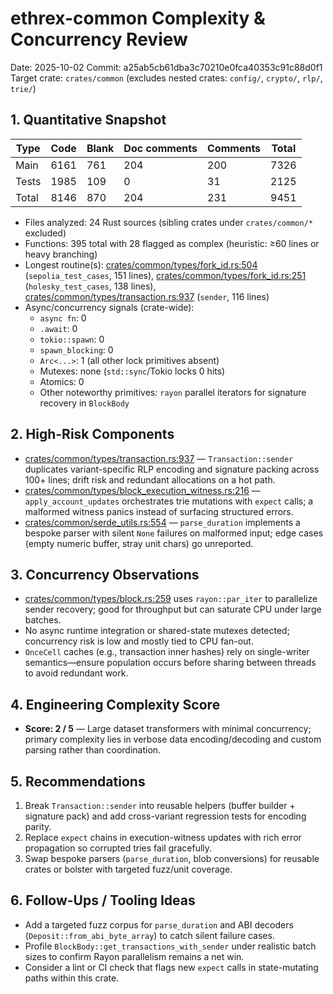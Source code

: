 # ethrex-common Complexity & Concurrency Review

Date: 2025-10-02
Commit: a25ab5cb61dba3c70210e0fca40353c91c88d0f1
Target crate: `crates/common` (excludes nested crates: `config/`, `crypto/`, `rlp/`, `trie/`)

## 1. Quantitative Snapshot

| Type | Code | Blank | Doc comments | Comments | Total |
| --- | --- | --- | --- | --- | --- |
| Main | 6161 | 761 | 204 | 200 | 7326 |
| Tests | 1985 | 109 | 0 | 31 | 2125 |
| Total | 8146 | 870 | 204 | 231 | 9451 |

- Files analyzed: 24 Rust sources (sibling crates under `crates/common/*` excluded)
- Functions: 395 total with 28 flagged as complex (heuristic: ≥60 lines or heavy branching)
- Longest routine(s): [crates/common/types/fork_id.rs:504](https://github.com/lambdaclass/ethrex/blob/a25ab5cb61dba3c70210e0fca40353c91c88d0f1/crates/common/types/fork_id.rs#L504) (`sepolia_test_cases`, 151 lines), [crates/common/types/fork_id.rs:251](https://github.com/lambdaclass/ethrex/blob/a25ab5cb61dba3c70210e0fca40353c91c88d0f1/crates/common/types/fork_id.rs#L251) (`holesky_test_cases`, 138 lines), [crates/common/types/transaction.rs:937](https://github.com/lambdaclass/ethrex/blob/a25ab5cb61dba3c70210e0fca40353c91c88d0f1/crates/common/types/transaction.rs#L937) (`sender`, 116 lines)
- Async/concurrency signals (crate-wide):
  - `async fn`: 0
  - `.await`: 0
  - `tokio::spawn`: 0
  - `spawn_blocking`: 0
  - `Arc<...>`: 1 (all other lock primitives absent)
  - Mutexes: none (`std::sync`/Tokio locks 0 hits)
  - Atomics: 0
  - Other noteworthy primitives: `rayon` parallel iterators for signature recovery in `BlockBody`

## 2. High-Risk Components
- [crates/common/types/transaction.rs:937](https://github.com/lambdaclass/ethrex/blob/a25ab5cb61dba3c70210e0fca40353c91c88d0f1/crates/common/types/transaction.rs#L937) — `Transaction::sender` duplicates variant-specific RLP encoding and signature packing across 100+ lines; drift risk and redundant allocations on a hot path.
- [crates/common/types/block_execution_witness.rs:216](https://github.com/lambdaclass/ethrex/blob/a25ab5cb61dba3c70210e0fca40353c91c88d0f1/crates/common/types/block_execution_witness.rs#L216) — `apply_account_updates` orchestrates trie mutations with `expect` calls; a malformed witness panics instead of surfacing structured errors.
- [crates/common/serde_utils.rs:554](https://github.com/lambdaclass/ethrex/blob/a25ab5cb61dba3c70210e0fca40353c91c88d0f1/crates/common/serde_utils.rs#L554) — `parse_duration` implements a bespoke parser with silent `None` failures on malformed input; edge cases (empty numeric buffer, stray unit chars) go unreported.

## 3. Concurrency Observations
- [crates/common/types/block.rs:259](https://github.com/lambdaclass/ethrex/blob/a25ab5cb61dba3c70210e0fca40353c91c88d0f1/crates/common/types/block.rs#L259) uses `rayon::par_iter` to parallelize sender recovery; good for throughput but can saturate CPU under large batches.
- No async runtime integration or shared-state mutexes detected; concurrency risk is low and mostly tied to CPU fan-out.
- `OnceCell` caches (e.g., transaction inner hashes) rely on single-writer semantics—ensure population occurs before sharing between threads to avoid redundant work.

## 4. Engineering Complexity Score
- **Score: 2 / 5** — Large dataset transformers with minimal concurrency; primary complexity lies in verbose data encoding/decoding and custom parsing rather than coordination.

## 5. Recommendations
1. Break `Transaction::sender` into reusable helpers (buffer builder + signature pack) and add cross-variant regression tests for encoding parity.
2. Replace `expect` chains in execution-witness updates with rich error propagation so corrupted tries fail gracefully.
3. Swap bespoke parsers (`parse_duration`, blob conversions) for reusable crates or bolster with targeted fuzz/unit coverage.

## 6. Follow-Ups / Tooling Ideas
- Add a targeted fuzz corpus for `parse_duration` and ABI decoders (`Deposit::from_abi_byte_array`) to catch silent failure cases.
- Profile `BlockBody::get_transactions_with_sender` under realistic batch sizes to confirm Rayon parallelism remains a net win.
- Consider a lint or CI check that flags new `expect` calls in state-mutating paths within this crate.
